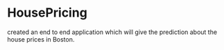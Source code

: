 # HousePricing
created an end to end application which will give the prediction about the house prices in Boston.
